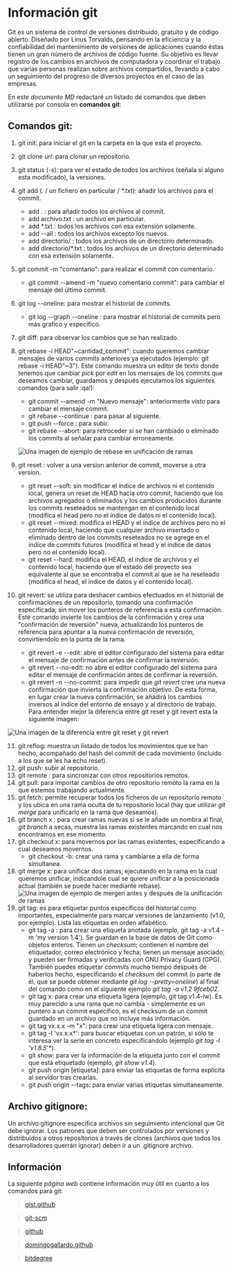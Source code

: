  # Información git

 Git es un sistema de control de versiones distribuido, gratuito y de código abierto. Diseñado por Linus Torvalds, pensando en la eficiencia y la confiabilidad del mantenimiento de versiones de aplicaciones cuando éstas tienen un gran número de archivos de código fuente. Su objetivo es llevar registro de los cambios en archivos de computadora y coordinar el trabajo que varias personas realizan sobre archivos compartidos, llevando a cabo un seguimiento del progreso de diversos proyectos en el caso de las empresas.
  
 En este *documento MD* redactaré un listado de comandos que deben utilizarse por consola en **comandos git**:

 ## Comandos git:

1. git init: para iniciar el git en la carpeta en la que esta el proyecto.
2. git clone *url*: para clonar un repositorio.
3. git status (-s): para ver el estado de todos los archivos (señala si alguno esta modificado), la versiones.
4. git add (. / un fichero en particular / *.txt): añadir los archivos para el commit.
   * add . : para añadir todos los archivos al commit.
   * add archivo.txt : un archivo en particular.
   * add *.txt : todos los archivos con esa extensión solamente.
   * add --all : todos los archivos excepto los nuevos.
   * add directorio/ : todos los archivos de un directorio determinado.
   * add directorio/*.txt : todos los archivos de un directorio determinado con esa extensión solamente.
5. git commit -m "comentario": para realizar el commit con comentario.
   * git commit --amend -m "nuevo comentario commit": para cambiar el mensaje del último commit.
6. git log --oneline: para mostrar el historial de commits.
   * git log --graph --oneline : para mostrar el historial de commits pero más grafico y especifico.
7. git diff: para observar los cambios que se han realizado.
8. git rebase -i HEAD"~cantidad_commit": cuando queremos cambiar mensajes de varios commits anteriores ya ejecutados (ejemplo: git rebase -i HEAD"~3"). Este comando muestra un editor de texto donde tenemos que cambiar *pick* por *edit* en los mensajes de los commits que deseamos cambiar, guardamos y después ejecutamos los siguientes comandos (para salir :qa!):
   * git commit --amend -m "Nuevo mensaje": anteriormente visto para cambiar el mensaje commit.
   * git rebase --continue : para pasar al siguiente.
   * git push --force : para subir.
   * git rebase --abort: para retroceder si se han cambiado o eliminado los commits al señalar para cambiar erroneamente.

   ![Una imagen de ejemplo de rebase en unificación de ramas](https://wac-cdn.atlassian.com/dam/jcr:e4a40899-636b-4988-9774-eaa8a440575b/02.svg?cdnVersion=1316)

9. git reset : volver a una version anterior de commit, moverse a otra version.
   * git reset --soft: sin modificar el índice de archivos ni el contenido local, genera un reset de HEAD hacia otro commit, haciendo que los archivos agregados o eliminados y los cambios producidos durante los commits reseteados se mantengan en el contenido local  (modifica el head pero no el índice de datos ni el contenido local).
   * git reset --mixed: modifica el HEAD y el índice de archivos pero no el contenido local, haciendo que cualquier archivo insertado o eliminado dentro de los commits reseteados no se agrege en el índice de commits futuros (modifica el head y el índice de datos pero no el contenido local).
   * git reset --hard: modifica el HEAD, el índice de archivos y el contenido local, haciendo que el estado del proyecto sea equivalente al que se encontraba el commit al que se ha reseteado (modifica el head, el índice de datos y el contenido local).
10. git revert: se utiliza para deshacer cambios efectuados en el historial de confirmaciones de un repositorio, tomando una confirmación especificada, sin mover los punteros de referencia a esta confirmación. Este comando invierte los cambios de la confirmación y crea una "confirmación de reversión" nueva, actualizando los punteros de referencia para apuntar a la nueva confirmación de reversión, convirtiendolo en la punta de la rama.
      * git revert -e --edit: abre el editor configurado del sistema para editar el mensaje de confirmación antes de confirmar la reversión.
      * git revert --no-edit: no abre el editor configurado del sistema para editar el mensaje de confirmación antes de confirmar la reversión.
      * git revert -n --no-commit: para impedir que *git revert* cree una nueva confirmación que invierta la confirmación objetivo. De esta forma, en lugar crear la nueva confirmación, se añadirá los cambios inversos al índice del entorno de ensayo y al directorio de trabajo. 
Para entender mejor la diferencia entre git reset y git revert esta la siguiente imagen:

 ![Una imagen de la diferencia entre git reset y git revert](https://wac-cdn.atlassian.com/dam/jcr:a6a50d78-48e3-4765-8492-9e48dec8fd2f/04%20(2).svg?cdnVersion=1318)

11. git reflog: muestra un listado de todos los movimientos que se han hecho, acompañado del hash del commit de cada movimiento (incluido a los que se les ha echo reset).
12. git push:  subir al repositorio.
13. git remote : para sincronizar con otros repositorios remotos.
14. git pull: para importar cambios de otro repositorio remoto la rama en la que estemos trabajando actualmente.
15. git fetch: permite recuperar todos los ficheros de un repositorio remoto y los ubica en una rama oculta de tu repositorio local (hay que utilizar *git merge* para unificarlo en la rama que deseamos).
16. git branch x : para crear ramas nuevas si se le añade un nombra al final, *git branch* a secas, muestra las ramas existentes marcando en cual nos encontramos en ese momento.
17. git checkout x: para movernos por las ramas existentes, especificando a cual deseamos movernos.
      * git checkout -b:  crear una rama y cambiarse a ella de forma simultanea.
18. git merge x: para unificar dos ramas, ejecutando en la rama en la cual queremos unificar, indicandole cual se quiere unificar a la posicionada actual (también se puede hacer mediante rebase).
  ![Una imagen de ejemplo de mergen antes y después de la unificación de ramas](https://wac-cdn.atlassian.com/dam/jcr:91b1bdf5-fda3-4d20-b108-0bb9eea402b2/08.svg?cdnVersion=1316)
19. git tag: es para etiquetar puntos específicos del historial como importantes, especialmente para marcar versiones de lanzamiento (v1.0, por ejemplo). Lista las etiquetas en orden alfabético. 
      * git tag -a : para crear una etiqueta anotada (ejemplo, git tag -a v1.4 -m 'my version 1.4'). Se guardan en la base de datos de Git como objetos enteros. Tienen un *checksum*; contienen el nombre del etiquetador, correo electrónico y fecha; tienen un mensaje asociado; y pueden ser firmadas y verificadas con GNU Privacy Guard (GPG). También puedes etiquetar *commits* mucho tiempo después de haberlos hecho, especificando el *checksum* del commit (o parte de él, que se puede obtener mediante *git log --pretty=oneline*) al final del comando como en el siguiente ejemplo *git tag -a v1.2 9fceb02*.
      * git tag x: para crear una etiqueta ligera (ejemplo, git tag v1.4-lw). Es muy parecido a una rama que no cambia - simplemente es un puntero a un commit específico, es el checksum de un commit guardado en un archivo que no incluye más información. 
      * git tag vx.x.x -m "x": para crear una etiqueta ligera con mensaje.
      * git tag -l 'vx.x.x*': para buscar etiquetas con un patrón, si sólo te interesa ver la serie en concreto especificandolo (ejemplo *git tag -l 'v1.8.5*'*).
      * git show: para ver la información de la etiqueta junto con el commit que está etiquetado (ejemplo, *git show v1.4*).
      * git push origin [etiqueta]: para enviar las etiquetas de forma explícita al servidor tras crearlas.
      * git push origin --tags: para enviar varias etiquetas simultaneamente.

 ## Archivo gitignore:

Un archivo gitignore especifica archivos sin seguimiento intencional que Git debe ignorar. Los patrones que deben ser controlados por versiones y distribuidos a otros repositorios a través de clones (archivos que todos los desarrolladores querrán ignorar) deben ir a un .gitignore archivo.
 

## Información 

La siguiente _página web_ contiene información muy útil en cuanto a los comandos para git:

>[gist.github](https://gist.github.com/dasdo/9ff71c5c0efa037441b6)

>[git-scm](https://git-scm.com/)

>[github](https://github.com/JJ/aprende-git)

>[domingogallardo.github](https://domingogallardo.github.io/practicas-mads/01-intro-spring-boot/comandos-git.html)

>[bitdegree](https://es.bitdegree.org/tutoriales/tutorial-git/)